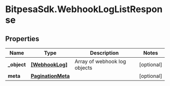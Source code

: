 # BitpesaSdk.WebhookLogListResponse

## Properties
Name | Type | Description | Notes
------------ | ------------- | ------------- | -------------
**_object** | [**[WebhookLog]**](WebhookLog.md) | Array of webhook log objects | [optional] 
**meta** | [**PaginationMeta**](PaginationMeta.md) |  | [optional] 


